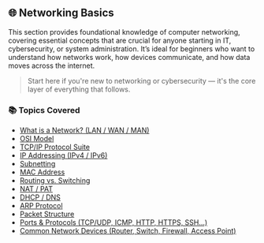 ## 🌐 Networking Basics

This section provides foundational knowledge of computer networking, covering essential concepts that are crucial for anyone starting in IT, cybersecurity, or system administration. It’s ideal for beginners who want to understand how networks work, how devices communicate, and how data moves across the internet.

> Start here if you're new to networking or cybersecurity — it's the core layer of everything that follows.

### 📚 Topics Covered

- [What is a Network? (LAN / WAN / MAN)](1.%20Networking%20Basics/1.network_basics_lan_man_wan.md)
- [OSI Model](/1.%20Networking%20Basics/2.osi_model_explained.md)
- [TCP/IP Protocol Suite](1.%20Networking%20Basics/3.tcp_ip_protocol_suite_revised.md)
- [IP Addressing (IPv4 / IPv6)](1.%20Networking%20Basics/4.ip_addressing_ipv4_ipv6.md)
- [Subnetting](1.%20Networking%20Basics/5.subnetting_explained.md)
- [MAC Address](1.%20Networking%20Basics/6.mac_address_explained.md)
- [Routing vs. Switching](1.%20Networking%20Basics/7.routing_vs_switching.md)
- [NAT / PAT](1.%20Networking%20Basics/8.nat_pat_explained.md)
- [DHCP / DNS](1.%20Networking%20Basics/9.dhcp_dns_explained.md)
- [ARP Protocol](1.%20Networking%20Basics/10.arp_protocol_explained.md)
- [Packet Structure](1.%20Networking%20Basics/11.packet_structure_explained.md)
- [Ports & Protocols (TCP/UDP, ICMP, HTTP, HTTPS, SSH...)](1.%20Networking%20Basics/12.ports_protocols_explained.md)
- [Common Network Devices (Router, Switch, Firewall, Access Point)](1.%20Networking%20Basics/13.common_network_devices.md)
